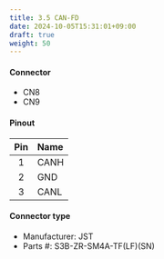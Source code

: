 ```yaml
---
title: 3.5 CAN-FD
date: 2024-10-05T15:31:01+09:00
draft: true
weight: 50
---
```

#### Connector #
* CN8
* CN9

#### Pinout
|Pin|Name|
|:---:|:---|
|1|CANH|
|2|GND|
|3|CANL|

#### Connector type
* Manufacturer: JST
* Parts #: S3B-ZR-SM4A-TF(LF)(SN)